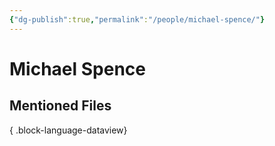 ```yaml
---
{"dg-publish":true,"permalink":"/people/michael-spence/"}
---
```



# Michael Spence

## Mentioned Files

{ .block-language-dataview}